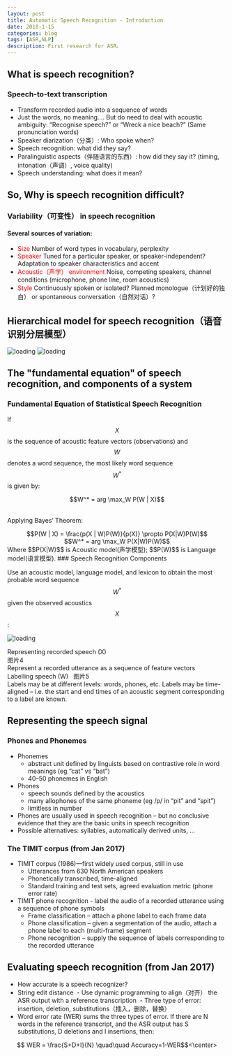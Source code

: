 ```yaml
---
layout: post
title: Automatic Speech Recognition - Introduction
date: 2018-1-15
categories: blog
tags: [ASR,NLP]
description: First research for ASR。
---
```


## What is speech recognition?  
### Speech-to-text transcription  
- Transform recorded audio into a sequence of words  
- Just the words, no meaning.... But do need to deal with acoustic ambiguity: “Recognise speech?” or “Wreck a nice beach?” (Same pronunciation words) 
- Speaker diarization（分类）: Who spoke when?  
- Speech recognition: what did they say?  
- Paralinguistic aspects（伴随语言的东西）: how did they say it? (timing, intonation（声调）, voice quality)  
- Speech understanding: what does it mean?  

## So, Why is speech recognition difficult?  
### Variability（可变性） in speech recognition  
#### Several sources of variation:  
- <font color="red">Size</font> Number of word types in vocabulary, perplexity  
- <font color="red">Speaker</font> Tuned for a particular speaker, or speaker-independent? Adaptation to speaker characteristics and accent  
- <font color="red">Acoustic（声学） environment</font> Noise, competing speakers, channel conditions (microphone, phone line, room acoustics)  
- <font color="red">Style</font> Continuously spoken or isolated? Planned monologue（计划好的独白） or spontaneous conversation（自然对话）? 

## Hierarchical model for speech recognition（语音识别分层模型）  
![loading](https://raw.githubusercontent.com/zhiyou720/zhiyou720.github.io/e65bf6d144368417c8ccf5ef158054a66e8ae3f3/img/ASR/ASR-01-01.png)
![loading](https://raw.githubusercontent.com/zhiyou720/zhiyou720.github.io/e65bf6d144368417c8ccf5ef158054a66e8ae3f3/img/ASR/ASR-01-02.png)
<script type="text/javascript" src="http://cdn.mathjax.org/mathjax/latest/MathJax.js?config=default"></script>
## The "fundamental equation" of speech recognition, and components of a system  
### Fundamental Equation of Statistical Speech Recognition
If $$X$$ is the sequence of acoustic feature vectors (observations) and $$W$$ denotes a word sequence, the most likely word sequence $$W^* $$ is given by:  
<center>$$W^* = arg \max_W P(W | X)$$</center>  

Applying Bayes’ Theorem:
<center>$$P(W | X) = \frac{p(X | W)P(W)}{p(X)} \propto P(X|W)P(W)$$</center>  
<center>$$W^* = arg \max_W P(X|W)P(W)$$</center>  
Where $$P(X|W)$$ is Acoustic model(声学模型); $$P(W)$$ is Language model(语言模型).  
### Speech Recognition Components

Use an acoustic model, language model, and lexicon to obtain the most probable word sequence $$W^* $$ given the observed acoustics $$X$$ :

![loading](https://raw.githubusercontent.com/zhiyou720/zhiyou720.github.io/master/img/ASR/ASR-01-03.png)  

Representing recorded speech (X)  
图片4  
Represent a recorded utterance as a sequence of feature vectors  
Labelling speech (W)  
图片5  
Labels may be at different levels: words, phones, etc.
Labels may be time-aligned – i.e. the start and end times of an acoustic segment corresponding to a label are known.

## Representing the speech signal  
### Phones and Phonemes
- Phonemes
  - abstract unit defined by linguists based on contrastive role in word meanings (eg “cat” vs “bat”)
  - 40–50 phonemes in English  
- Phones  
  - speech sounds defined by the acoustics  
  - many allophones of the same phoneme (eg /p/ in “pit” and “spit”)  
  - limitless in number  
- Phones are usually used in speech recognition – but no conclusive evidence that they are the basic units in speech recognition  
- Possible alternatives: syllables, automatically derived units, ...  
### The TIMIT corpus (from Jan 2017)  
- TIMIT corpus (1986)—first widely used corpus, still in use  
  - Utterances from 630 North American speakers  
  - Phonetically transcribed, time-aligned  
  - Standard training and test sets, agreed evaluation metric (phone error rate)  
- TIMIT phone recognition - label the audio of a recorded utterance using a sequence of phone symbols  
  - Frame classification – attach a phone label to each frame data  
  - Phone classification – given a segmentation of the audio, attach a phone label to each (multi-frame) segment
  - Phone recognition – supply the sequence of labels corresponding to the recorded utterance
## Evaluating speech recognition (from Jan 2017)  
- How accurate is a speech recognizer?  
- String edit distance
  - Use dynamic programming to align（对齐） the ASR output with a reference transcription
  - Three type of error: insertion, deletion, substitutions（插入，删除，替换）
- Word error rate (WER) sums the three types of error. If there are N words in the reference transcript, and the ASR output has S substitutions, D deletions and I insertions, then:  
<center>$$ WER = \frac{S+D+I}{N} \quad\quad Accuracy=1-WER$$<\center>









